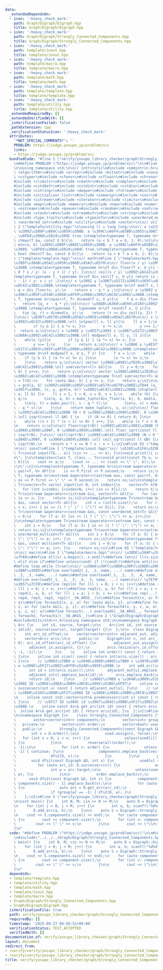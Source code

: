 ```yaml
---
data:
  _extendedDependsOn:
  - icon: ':heavy_check_mark:'
    path: Graph/Digraph/Digraph.hpp
    title: Graph/Digraph/Digraph.hpp
  - icon: ':heavy_check_mark:'
    path: Graph/Digraph/Strongly_Connected_Components.hpp
    title: Graph/Digraph/Strongly_Connected_Components.hpp
  - icon: ':heavy_check_mark:'
    path: template/inout.hpp
    title: template/inout.hpp
  - icon: ':heavy_check_mark:'
    path: template/macro.hpp
    title: template/macro.hpp
  - icon: ':heavy_check_mark:'
    path: template/math.hpp
    title: template/math.hpp
  - icon: ':heavy_check_mark:'
    path: template/template.hpp
    title: template/template.hpp
  - icon: ':heavy_check_mark:'
    path: template/utility.hpp
    title: template/utility.hpp
  _extendedRequiredBy: []
  _extendedVerifiedWith: []
  _isVerificationFailed: false
  _pathExtension: cpp
  _verificationStatusIcon: ':heavy_check_mark:'
  attributes:
    '*NOT_SPECIAL_COMMENTS*': ''
    PROBLEM: https://judge.yosupo.jp/problem/scc
    links:
    - https://judge.yosupo.jp/problem/scc
  bundledCode: "#line 1 \"verify/yosupo_library_checker/graph/Strongly_Connected_Components.test.cpp\"\
    \n#define PROBLEM \"https://judge.yosupo.jp/problem/scc\"\n\n#line 2 \"template/template.hpp\"\
    \n\nusing namespace std;\n\n// intrinstic\n#include <immintrin.h>\n\n#include\
    \ <algorithm>\n#include <array>\n#include <bitset>\n#include <cassert>\n#include\
    \ <cctype>\n#include <cfenv>\n#include <cfloat>\n#include <chrono>\n#include <cinttypes>\n\
    #include <climits>\n#include <cmath>\n#include <complex>\n#include <cstdarg>\n\
    #include <cstddef>\n#include <cstdint>\n#include <cstdio>\n#include <cstdlib>\n\
    #include <cstring>\n#include <deque>\n#include <fstream>\n#include <functional>\n\
    #include <initializer_list>\n#include <iomanip>\n#include <ios>\n#include <iostream>\n\
    #include <istream>\n#include <iterator>\n#include <limits>\n#include <list>\n\
    #include <map>\n#include <memory>\n#include <new>\n#include <numeric>\n#include\
    \ <ostream>\n#include <queue>\n#include <random>\n#include <set>\n#include <sstream>\n\
    #include <stack>\n#include <streambuf>\n#include <string>\n#include <tuple>\n\
    #include <type_traits>\n#include <typeinfo>\n#include <unordered_map>\n#include\
    \ <unordered_set>\n#include <utility>\n#include <vector>\n\n// utility\n#line\
    \ 2 \"template/utility.hpp\"\n\nusing ll = long long;\n\n// a \u2190 max(a, b)\
    \ \u3092\u5B9F\u884C\u3059\u308B. a \u304C\u66F4\u65B0\u3055\u308C\u305F\u3089\
    , \u8FD4\u308A\u5024\u304C true.\ntemplate<typename T, typename U>\ninline bool\
    \ chmax(T &a, const U b){\n    return (a < b ? a = b, 1: 0);\n}\n\n// a \u2190\
    \ min(a, b) \u3092\u5B9F\u884C\u3059\u308B. a \u304C\u66F4\u65B0\u3055\u308C\u305F\
    \u3089, \u8FD4\u308A\u5024\u304C true.\ntemplate<typename T, typename U>\ninline\
    \ bool chmin(T &a, const U b){\n    return (a > b ? a = b, 1: 0);\n}\n#line 59\
    \ \"template/template.hpp\"\n\n// math\n#line 2 \"template/math.hpp\"\n\n// \u9664\
    \u7B97\u306B\u95A2\u3059\u308B\u95A2\u6570\n\n// floor(x / y) \u3092\u6C42\u3081\
    \u308B.\ntemplate<typename T, typename U>\nT div_floor(T x, U y){ return (x >\
    \ 0 ? x / y: (x - y + 1) / y); }\n\n// ceil(x / y) \u3092\u6C42\u3081\u308B.\n\
    template<typename T, typename U>\nT div_ceil(T x, U y){ return (x > 0 ? (x + y\
    \ - 1) / y: x / y) ;}\n\n// x \u3092 y \u3067\u5272\u3063\u305F\u4F59\u308A\u3092\
    \u6C42\u3081\u308B.\ntemplate<typename T, typename U>\nT mod(T x, U y){\n    T\
    \ q = div_floor(x, y);\n    return x - q * y ;\n}\n\n// x \u3092 y \u3067\u5272\
    \u3063\u305F\u5546\u3068\u4F59\u308A\u3092\u6C42\u3081\u308B.\ntemplate<typename\
    \ T, typename U>\npair<T, T> divmod(T x, U y){\n    T q = div_floor(x, y);\n \
    \   return {q, x - q * y};\n}\n\n// \u56DB\u6368\u4E94\u5165\u3092\u6C42\u3081\
    \u308B.\ntemplate<typename T, typename U>\nT round(T x, U y){\n    T q, r;\n \
    \   tie (q, r) = divmod(x, y);\n    return (r >= div_ceil(y, 2)) ? q + 1 : q;\n\
    }\n\n// \u6307\u6570\u306B\u95A2\u3059\u308B\u95A2\u6570\n\n// x \u306E y \u4E57\
    \u3092\u6C42\u3081\u308B.\nll intpow(ll x, ll y){\n    ll a = 1;\n    while (y){\n\
    \        if (y & 1) { a *= x; }\n        x *= x;\n        y >>= 1;\n    }\n  \
    \  return a;\n}\n\n// x \u306E y \u4E57\u3092 z \u3067\u5272\u3063\u305F\u4F59\
    \u308A\u3092\u6C42\u3081\u308B.\nll modpow(ll x, ll y, ll z){\n    ll a = 1;\n\
    \    while (y){\n        if (y & 1) { (a *= x) %= z; }\n        (x *= x) %= z;\n\
    \        y >>= 1;\n    }\n    return a;\n}\n\n// x \u306E y \u4E57\u3092 z \u3067\
    \u5272\u3063\u305F\u4F59\u308A\u3092\u6C42\u3081\u308B.\ntemplate<typename T,\
    \ typename U>\nT modpow(T x, U y, T z) {\n    T a = 1;\n    while (y) {\n    \
    \    if (y & 1) { (a *= x) %= z; }\n\n        (x *= x) %= z;\n        y >>= 1;\n\
    \    }\n\n    return a;\n}\n\n// vector \u306E\u8981\u7D20\u306E\u7DCF\u548C\u3092\
    \u6C42\u3081\u308B.\nll sum(vector<ll> &X){\n    ll y = 0;\n    for (auto &&x:\
    \ X) { y+=x; }\n    return y;\n}\n\n// vector \u306E\u8981\u7D20\u306E\u7DCF\u548C\
    \u3092\u6C42\u3081\u308B.\ntemplate<typename T>\nT sum(vector<T> &X){\n    T y\
    \ = T(0);\n    for (auto &&x: X) { y += x; }\n    return y;\n}\n\n// a x + b y\
    \ = gcd(a, b) \u3092\u6E80\u305F\u3059\u6574\u6570\u306E\u7D44 (a, b) \u306B\u5BFE\
    \u3057\u3066, (x, y, gcd(a, b)) \u3092\u6C42\u3081\u308B.\ntuple<ll, ll, ll> Extended_Euclid(ll\
    \ a, ll b) {\n    ll s = 1, t = 0, u = 0, v = 1;\n    while (b) {\n        ll\
    \ q;\n        tie(q, a, b) = make_tuple(div_floor(a, b), b, mod(a, b));\n    \
    \    tie(s, t) = make_pair(t, s - q * t);\n        tie(u, v) = make_pair(v, u\
    \ - q * v);\n    }\n\n    return make_tuple(s, u, a);\n}\n\n// floor(sqrt(N))\
    \ \u3092\u6C42\u3081\u308B (N < 0 \u306E\u3068\u304D\u306F, 0 \u3068\u3059\u308B\
    ).\nll isqrt(const ll &N) { \n    if (N <= 0) { return 0; }\n\n    ll x = sqrt(N);\n\
    \    while ((x + 1) * (x + 1) <= N) { x++; }\n    while (x * x > N) { x--; }\n\
    \n    return x;\n}\n\n// floor(sqrt(N)) \u3092\u6C42\u3081\u308B (N < 0 \u306E\
    \u3068\u304D\u306F, 0 \u3068\u3059\u308B).\nll floor_sqrt(const ll &N) { return\
    \ isqrt(N); }\n\n// ceil(sqrt(N)) \u3092\u6C42\u3081\u308B (N < 0 \u306E\u3068\
    \u304D\u306F, 0 \u3068\u3059\u308B).\nll ceil_sqrt(const ll &N) {\n    ll x =\
    \ isqrt(N);\n    return x * x == N ? x : x + 1;\n}\n#line 62 \"template/template.hpp\"\
    \n\n// inout\n#line 1 \"template/inout.hpp\"\n// \u5165\u51FA\u529B\ntemplate<class...\
    \ T>\nvoid input(T&... a){ (cin >> ... >> a); }\n\nvoid print(){ cout << \"\\\
    n\"; }\n\ntemplate<class T, class... Ts>\nvoid print(const T& a, const Ts&...\
    \ b){\n    cout << a;\n    (cout << ... << (cout << \" \", b));\n    cout << \"\
    \\n\";\n}\n\ntemplate<typename T, typename U>\nistream &operator>>(istream &is,\
    \ pair<T, U> &P){\n    is >> P.first >> P.second;\n    return is;\n}\n\ntemplate<typename\
    \ T, typename U>\nostream &operator<<(ostream &os, const pair<T, U> &P){\n   \
    \ os << P.first << \" \" << P.second;\n    return os;\n}\n\ntemplate<typename\
    \ T>\nvector<T> vector_input(int N, int index){\n    vector<T> X(N+index);\n \
    \   for (int i=index; i<index+N; i++) cin >> X[i];\n    return X;\n}\n\ntemplate<typename\
    \ T>\nistream &operator>>(istream &is, vector<T> &X){\n    for (auto &x: X) {\
    \ is >> x; }\n    return is;\n}\n\ntemplate<typename T>\nostream &operator<<(ostream\
    \ &os, const vector<T> &X){\n    int s = (int)X.size();\n    for (int i = 0; i\
    \ < s; i++) { os << (i ? \" \" : \"\") << X[i]; }\n    return os;\n}\n\ntemplate<typename\
    \ T>\nostream &operator<<(ostream &os, const unordered_set<T> &S){\n    int i\
    \ = 0;\n    for (T a: S) {os << (i ? \" \": \"\") << a; i++;}\n    return os;\n\
    }\n\ntemplate<typename T>\nostream &operator<<(ostream &os, const set<T> &S){\n\
    \    int i = 0;\n    for (T a: S) { os << (i ? \" \": \"\") << a; i++; }\n   \
    \ return os;\n}\n\ntemplate<typename T>\nostream &operator<<(ostream &os, const\
    \ unordered_multiset<T> &S){\n    int i = 0;\n    for (T a: S) { os << (i ? \"\
    \ \": \"\") << a; i++; }\n    return os;\n}\n\ntemplate<typename T>\nostream &operator<<(ostream\
    \ &os, const multiset<T> &S){\n    int i = 0;\n    for (T a: S) { os << (i ? \"\
    \ \": \"\") << a; i++; }\n    return os;\n}\n#line 65 \"template/template.hpp\"\
    \n\n// macro\n#line 2 \"template/macro.hpp\"\n\n// \u30DE\u30AF\u30ED\u306E\u5B9A\
    \u7FA9\n#define all(x) x.begin(), x.end()\n#define len(x) ll(x.size())\n#define\
    \ elif else if\n#define unless(cond) if (!(cond))\n#define until(cond) while (!(cond))\n\
    #define loop while (true)\n\n// \u30AA\u30FC\u30D0\u30FC\u30ED\u30FC\u30C9\u30DE\
    \u30AF\u30ED\n#define overload2(_1, _2, name, ...) name\n#define overload3(_1,\
    \ _2, _3, name, ...) name\n#define overload4(_1, _2, _3, _4, name, ...) name\n\
    #define overload5(_1, _2, _3, _4, _5, name, ...) name\n\n// \u7E70\u308A\u8FD4\
    \u3057\u7CFB\n#define rep1(n) for (ll i = 0; i < n; i++)\n#define rep2(i, n) for\
    \ (ll i = 0; i < n; i++)\n#define rep3(i, a, b) for (ll i = a; i < b; i++)\n#define\
    \ rep4(i, a, b, c) for (ll i = a; i < b; i += c)\n#define rep(...) overload4(__VA_ARGS__,\
    \ rep4, rep3, rep2, rep1)(__VA_ARGS__)\n\n#define foreach1(x, a) for (auto &&x:\
    \ a)\n#define foreach2(x, y, a) for (auto &&[x, y]: a)\n#define foreach3(x, y,\
    \ z, a) for (auto &&[x, y, z]: a)\n#define foreach4(x, y, z, w, a) for (auto &&[x,\
    \ y, z, w]: a)\n#define foreach(...) overload5(__VA_ARGS__, foreach4, foreach3,\
    \ foreach2, foreach1)(__VA_ARGS__)\n#line 2 \"Graph/Digraph/Digraph.hpp\"\n\n\
    #include<bits/stdc++.h>\nusing namespace std;\n\nnamespace Digraph {\n  struct\
    \ Arc {\n    int id, source, target;\n\n    Arc(int id, int source, int target):\
    \ id(id), source(source), target(target) {}\n  };\n\n  class Digraph {\n    private:\n\
    \    int arc_id_offset;\n    vector<vector<int>> adjacent_out, adjacent_in;\n\
    \    vector<Arc> arcs;\n\n    public:\n    Digraph(int n, int arc_id_offset =\
    \ 0): arc_id_offset(arc_id_offset) {\n        adjacent_out.assign(n, {});\n  \
    \      adjacent_in.assign(n, {});\n        arcs.resize(arc_id_offset, Arc(-1,\
    \ -1, -1));\n      }\n    \n    inline int order() const { return int(adjacent_in.size());\
    \ }\n\n    inline int size() const { return int(arcs.size()) - arc_id_offset;\
    \ }\n\n    // \u9802\u70B9 u \u304B\u3089\u9802\u70B9 v \u3078\u306E\u91CD\u307F\
    \ w \u306E\u5F27\u3092\u8FFD\u52A0\u3059\u308B.\n    int add_arc(int u, int v){\n\
    \      int id = int(arcs.size());\n\n      adjacent_out[u].emplace_back(id);\n\
    \      adjacent_in[v].emplace_back(id);\n      arcs.emplace_back(id, u, v);\n\n\
    \      return id;\n    }\n\n    // \u9802\u70B9 u \u304B\u3089\u51FA\u308B\u5F27\
    \u306E ID \u306E\u30EA\u30B9\u30C8\u3092\u53D6\u5F97\n    inline const std::vector<int>&\
    \ successors(int u) const { return adjacent_out[u]; }\n\n    // \u9802\u70B9 u\
    \ \u306B\u5165\u308B\u5F27\u306E ID \u306E\u30EA\u30B9\u30C8\u3092\u53D6\u5F97\
    \n    inline const std::vector<int>& predecessors(int u) const { return adjacent_in[u];\
    \ }\n\n    // \u5F27 ID \u304C id \u3067\u3042\u308B\u5F27\u3092\u53D6\u5F97\u3059\
    \u308B.\n    inline const Arc& get_arc(int id) const { return arcs[id]; }\n  \
    \  inline Arc& get_arc(int id) { return arcs[id]; }\n  };\n}\n#line 2 \"Graph/Digraph/Strongly_Connected_Components.hpp\"\
    \n\nnamespace Digraph {\n    class Strongly_Connected_Components {\n        public:\n\
    \        vector<vector<int>> components;\n        vector<int> group;\n\n     \
    \   private:\n        vector<int> order;\n        vector<bool> used;\n\n     \
    \   public:\n        Strongly_Connected_Components(const Digraph &D) {\n     \
    \       int n = D.order();\n\n            used.assign(n, false);\n\n         \
    \   for (int i = 0; i < n; i++) {\n                unless(used[i]) { dfs1(D, i);\
    \ }\n            }\n\n            reverse(all(order));\n            group.assign(n,\
    \ -1);\n\n            for (int v: order) {\n                unless(group[v] ==\
    \ -1) { continue; }\n\n                components.emplace_back(vector<int>());\n\
    \                dfs2(D, v);\n            }\n        }\n\n        private:\n \
    \       void dfs1(const Digraph &D, int v) {\n            used[v] = true;\n  \
    \          for (auto arc_id: D.successors(v)) {\n                auto arc = D.get_arc(arc_id);\n\
    \                int w = arc.target;\n\n                unless(used[w]) { dfs1(D,\
    \ w); }\n            }\n\n            order.emplace_back(v);\n        }\n\n  \
    \      void dfs2(const Digraph &D, int v) {\n            components[group[v] =\
    \ components.size() - 1].emplace_back(v);\n\n            for (auto arc_id: D.predecessors(v))\
    \ {\n                auto arc = D.get_arc(arc_id);\n                int w = arc.source;\n\
    \                if (group[w] == -1) { dfs2(D, w); }\n            }\n        }\n\
    \    };\n}\n#line 5 \"verify/yosupo_library_checker/graph/Strongly_Connected_Components.test.cpp\"\
    \n\nint main() {\n    int N, M; cin >> N >> M;\n    auto D = Digraph::Digraph(N);\n\
    \n    for (int j = 0; j < M; j++) {\n        int a, b; scanf(\"%d%d\", &a, &b);\n\
    \        D.add_arc(a, b);\n    }\n\n    auto S = Digraph::Strongly_Connected_Components(D);\n\
    \n    cout << S.components.size() << endl;\n    for (auto component: S.components)\
    \ {\n        cout << component.size();\n        for (int v: component) {\n   \
    \         cout << \" \" << v;\n        }\n\n        cout << \"\\n\";\n    }\n\
    }\n"
  code: "#define PROBLEM \"https://judge.yosupo.jp/problem/scc\"\n\n#include\"../../../template/template.hpp\"\
    \n#include\"../../../Graph/Digraph/Strongly_Connected_Components.hpp\"\n\nint\
    \ main() {\n    int N, M; cin >> N >> M;\n    auto D = Digraph::Digraph(N);\n\n\
    \    for (int j = 0; j < M; j++) {\n        int a, b; scanf(\"%d%d\", &a, &b);\n\
    \        D.add_arc(a, b);\n    }\n\n    auto S = Digraph::Strongly_Connected_Components(D);\n\
    \n    cout << S.components.size() << endl;\n    for (auto component: S.components)\
    \ {\n        cout << component.size();\n        for (int v: component) {\n   \
    \         cout << \" \" << v;\n        }\n\n        cout << \"\\n\";\n    }\n\
    }\n"
  dependsOn:
  - template/template.hpp
  - template/utility.hpp
  - template/math.hpp
  - template/inout.hpp
  - template/macro.hpp
  - Graph/Digraph/Strongly_Connected_Components.hpp
  - Graph/Digraph/Digraph.hpp
  isVerificationFile: true
  path: verify/yosupo_library_checker/graph/Strongly_Connected_Components.test.cpp
  requiredBy: []
  timestamp: '2025-09-27 09:56:51+09:00'
  verificationStatus: TEST_ACCEPTED
  verifiedWith: []
documentation_of: verify/yosupo_library_checker/graph/Strongly_Connected_Components.test.cpp
layout: document
redirect_from:
- /verify/verify/yosupo_library_checker/graph/Strongly_Connected_Components.test.cpp
- /verify/verify/yosupo_library_checker/graph/Strongly_Connected_Components.test.cpp.html
title: verify/yosupo_library_checker/graph/Strongly_Connected_Components.test.cpp
---
```

